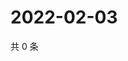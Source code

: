 # 2022-02-03

共 0 条

<!-- BEGIN WEIBO -->
<!-- 最后更新时间 Thu Feb 03 2022 07:00:47 GMT+0800 (China Standard Time) -->

<!-- END WEIBO -->

